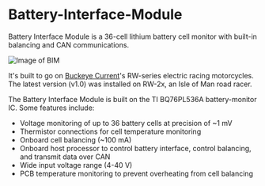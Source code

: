 Battery-Interface-Module
========================

Battery Interface Module is a 36-cell lithium battery cell monitor with built-in balancing and CAN communications.

![Image of BIM](https://raw.githubusercontent.com/aaronbeekay/Battery-Interface-Module/master/Documentation/BIM%20r02%20cut%20out%20400px.png)

It's built to go on [Buckeye Current](http://current.osu.edu/)'s RW-series electric racing motorcycles. The latest version (v1.0) was installed on RW-2x, an Isle of Man road racer.

The Battery Interface Module is built on the TI BQ76PL536A battery-monitor IC. Some features include:

* Voltage monitoring of up to 36 battery cells at precision of ~1 mV
* Thermistor connections for cell temperature monitoring
* Onboard cell balancing (~100 mA)
* Onboard host processor to control battery interface, control balancing, and transmit data over CAN
* Wide input voltage range (4-40 V)
* PCB temperature monitoring to prevent overheating from cell balancing
